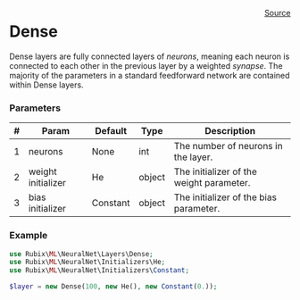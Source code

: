<span style="float:right;"><a href="https://github.com/RubixML/RubixML/blob/master/src/NeuralNet/Layers/Dense.php">Source</a></span>

# Dense
Dense layers are fully connected layers of *neurons*, meaning each neuron is connected to each other in the previous layer by a weighted *synapse*. The majority of the parameters in a standard feedforward network are contained within Dense layers.

### Parameters
| # | Param | Default | Type | Description |
|---|---|---|---|---|
| 1 | neurons | None | int | The number of neurons in the layer. |
| 2 | weight initializer | He | object | The initializer of the weight parameter. |
| 3 | bias initializer | Constant | object | The initializer of the bias parameter. |

### Example
```php
use Rubix\ML\NeuralNet\Layers\Dense;
use Rubix\ML\NeuralNet\Initializers\He;
use Rubix\ML\NeuralNet\Initializers\Constant;

$layer = new Dense(100, new He(), new Constant(0.));
```